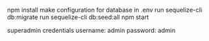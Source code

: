 npm install
make configuration for database in .env
run sequelize-cli db:migrate
run sequelize-cli db:seed:all
npm start

superadmin credentials 
username: admin
password: admin

